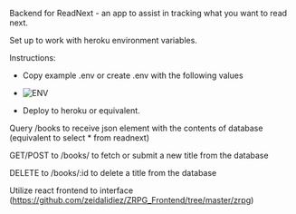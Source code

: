 Backend for ReadNext - an app to assist in tracking what you want to read next. 

Set up to work with heroku environment variables. 

Instructions: 

* Copy example .env or create .env with the following values 

* ![ENV](https://i.imgur.com/FZfxatr.png)

* Deploy to heroku or equivalent.

Query /books to receive json element with the contents of database (equivalent to select * from readnext)

GET/POST to /books/ to fetch or submit a new title from the database

DELETE to /books/:id to delete a title from the database



Utilize react frontend to interface (https://github.com/zeidalidiez/ZRPG_Frontend/tree/master/zrpg)